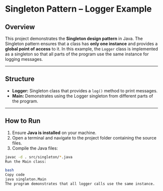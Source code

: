 # Singleton Pattern – Logger Example

## Overview
This project demonstrates the **Singleton design pattern** in Java. The Singleton pattern ensures that a class has **only one instance** and provides a **global point of access** to it. In this example, the `Logger` class is implemented as a singleton so that all parts of the program use the same instance for logging messages.

---

## Structure
- **Logger:** Singleton class that provides a `log()` method to print messages.  
- **Main:** Demonstrates using the Logger singleton from different parts of the program.

---

## How to Run
1. Ensure **Java is installed** on your machine.  
2. Open a terminal and navigate to the project folder containing the source files.  
3. Compile the Java files:  
```bash
javac -d . src/singleton/*.java
Run the Main class:

bash
Copy code
java singleton.Main
The program demonstrates that all logger calls use the same instance.

